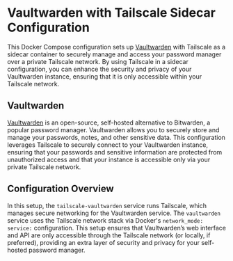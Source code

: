 # Vaultwarden with Tailscale Sidecar Configuration

This Docker Compose configuration sets up [Vaultwarden](https://github.com/dani-garcia/vaultwarden) with Tailscale as a sidecar container to securely manage and access your password manager over a private Tailscale network. By using Tailscale in a sidecar configuration, you can enhance the security and privacy of your Vaultwarden instance, ensuring that it is only accessible within your Tailscale network.

## Vaultwarden

[Vaultwarden](https://github.com/dani-garcia/vaultwarden) is an open-source, self-hosted alternative to Bitwarden, a popular password manager. Vaultwarden allows you to securely store and manage your passwords, notes, and other sensitive data. This configuration leverages Tailscale to securely connect to your Vaultwarden instance, ensuring that your passwords and sensitive information are protected from unauthorized access and that your instance is accessible only via your private Tailscale network.

## Configuration Overview

In this setup, the `tailscale-vaultwarden` service runs Tailscale, which manages secure networking for the Vaultwarden service. The `vaultwarden` service uses the Tailscale network stack via Docker's `network_mode: service:` configuration. This setup ensures that Vaultwarden’s web interface and API are only accessible through the Tailscale network (or locally, if preferred), providing an extra layer of security and privacy for your self-hosted password manager.

